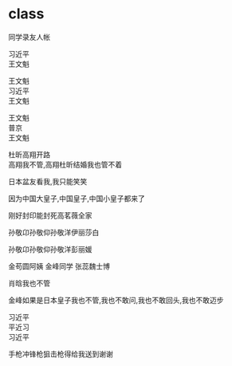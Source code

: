 # class
同学录友人帐

习近平　　　　　　　　　　                   </br>
王文魁                                     </br>

王文魁                                     </br>
习近平                                     </br>
王文魁                                     </br>

王文魁                                     </br>
普京                                        </br>
王文魁                                      </br>

杜昕高翔开路                                </br>
高翔我不管,高翔杜昕结婚我也管不着             </br>

日本盆友看我,我只能笑笑                      </br>

因为中国大皇子,中国皇子,中国小皇子都来了      </br>

刚好封印能封死高茗薇全家                     </br>

孙敬卬孙敬仰孙敬洋伊丽莎白                   </br>

孙敬卬孙敬仰孙敬洋彭丽媛                    </br>

金苟圆阿姨 金峰同学 张蕊魏士博              </br>

肖晗我也不管                               </br>

金峰如果是日本皇子我也不管,我也不敢问,我也不敢回头,我也不敢迈步          </br>

习近平                                    </br>
平近习                                    </br>
习近平                   　　　　　　　　　</br>

手枪冲锋枪狙击枪得给我送到谢谢　　　　　　　　</br>




